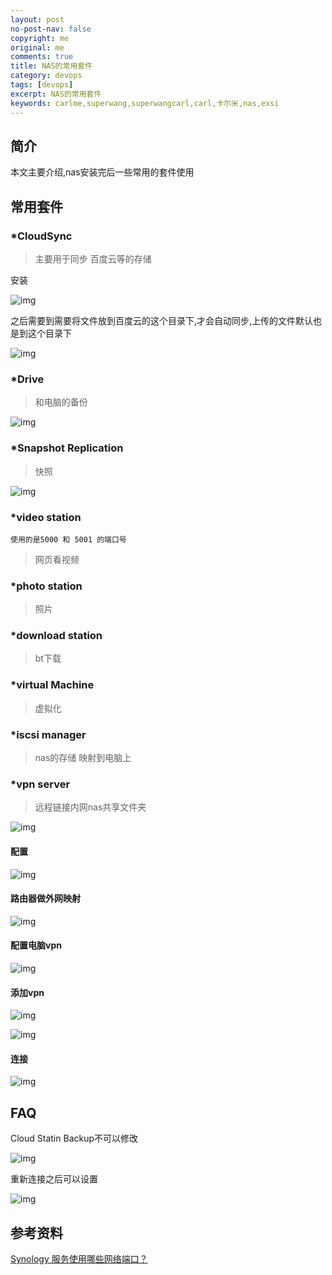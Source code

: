 ```yaml
---
layout: post
no-post-nav: false 
copyright: me
original: me
comments: true
title: NAS的常用套件
category: devops
tags: [devops]
excerpt: NAS的常用套件
keywords: carlme,superwang,superwangcarl,carl,卡尔米,nas,exsi
---
```


## 简介

本文主要介绍,nas安装完后一些常用的套件使用

## 常用套件

### *CloudSync

> 主要用于同步 百度云等的存储

安装

![img]({{site.cdn}}/assets/images/blog/2019/20190421191437.png)

之后需要到需要将文件放到百度云的这个目录下,才会自动同步,上传的文件默认也是到这个目录下

![img]({{site.cdn}}/assets/images/blog/2019/20190424113011.png)

### *Drive

> 和电脑的备份

![img]({{site.cdn}}/assets/images/blog/2019/20190421203313.png)

### *Snapshot Replication

> 快照

![img]({{site.cdn}}/assets/images/blog/2019/20190421205320.png)

### *video station

`使用的是5000 和 5001 的端口号`

> 网页看视频

### *photo station

> 照片

### *download station

> bt下载

### *virtual Machine

> 虚拟化

### *iscsi manager

> nas的存储 映射到电脑上

### *vpn server

> 远程链接内网nas共享文件夹

![img]({{site.cdn}}/assets/images/blog/2019/20190529122012.png)

#### 配置

![img]({{site.cdn}}/assets/images/blog/2019/20190529122127.png)

#### 路由器做外网映射

![img]({{site.cdn}}/assets/images/blog/2019/20190529122206.png)

#### 配置电脑vpn

![img]({{site.cdn}}/assets/images/blog/2019/20190529122300.png)

#### 添加vpn

![img]({{site.cdn}}/assets/images/blog/2019/20190529122345.png)

![img]({{site.cdn}}/assets/images/blog/2019/20190529122431.png)

#### 连接

![img]({{site.cdn}}/assets/images/blog/2019/20190529122500.png)

## FAQ

Cloud Statin Backup不可以修改

![img]({{site.cdn}}/assets/images/blog/2019/20190422231640.png)

重新连接之后可以设置

![img]({{site.cdn}}/assets/images/blog/2019/20190422231830.png)

## 参考资料

[Synology 服务使用哪些网络端口？](https://o.hiue.cn/41.html)
